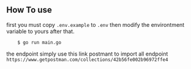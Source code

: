 ## How To use
first you must copy `.env.example` to `.env` then modify the environtment variable to yours
after that.
```shell script
    $ go run main.go
```

the endpoint simply use this link postmant to import all endpoint `https://www.getpostman.com/collections/42b56fe002b96972ffe4`